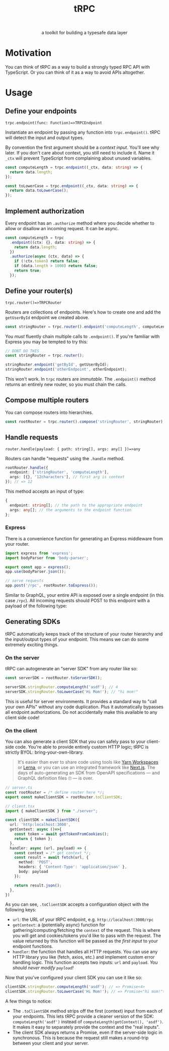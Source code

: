 <div align="center">
  <h1 align="center">tRPC</h1>
  <br/>
  <p>a toolkit for building a typesafe data layer</p>
</div>

# Motivation

You can think of tRPC as a way to build a strongly typed RPC API with TypeScript. Or you can think of it as a way to avoid APIs altogether.

# Usage

## Define your endpoints

`trpc.endpoint(func: Function)=>TRPCEndpoint`

Instantiate an endpoint by passing any function into `trpc.endpoint()`. tRPC will detect the input and output types.

By convention the first argument should be a _context input_. You'll see why later. If you don't care about context, you still need to include it. Name it `_ctx` will prevent TypeScript from complaining about unused variables.

```ts
const computeLength = trpc.endpoint((_ctx, data: string) => {
  return data.length;
});

const toLowerCase = trpc.endpoint((_ctx, data: string) => {
  return data.toLowerCase();
});
```

## Implement authorization

Every endpoint has an `.authorize` method where you decide whether to allow or disallow an incoming request. It can be async.

```ts
const computeLength = trpc
  .endpoint((ctx: {}, data: string) => {
    return data.length;
  })
  .authorize(async (ctx, data) => {
    if (!ctx.token) return false;
    if (data.length > 1000) return false;
    return true;
  });
```

## Define your router(s)

`trpc.router()=>TRPCRouter`

Routers are collections of endpoints. Here's how to create one and add the `getUserById` endpoint we created above.

```ts
const stringRouter = trpc.router().endpoint('computeLength', computeLength).endpoint('toLowerCase', toLowerCase);
```

You _must_ fluently chain multiple calls to `.endpoint()`. If you're familiar with Express you may be tempted to try this:

```ts
// DONT DO THIS
const stringRouter = trpc.router();

stringRouter.endpoint('getById', getUserById);
stringRouter.endpoint('otherEndpoint', otherEndpoint);
```

This won't work. In `trpc` routers are _immutable_. The `.endpoint()` method returns an entirely new router, so you must chain the calls.

## Compose multiple routers

You can compose routers into hierarchies.

```ts
const rootRouter = trpc.router().compose('stringRouter', stringRouter);
```

## Handle requests

`router.handle(payload: { path: string[], args: any[] })=>any`

Routers can handle "requests" using the `.handle` method.

```ts
rootRouter.handle({
  endpoint: ['stringRouter', 'computeLength'],
  args: [{}, '12characters'], // first arg is context
}); // => 12
```

This method accepts an input of type:

```ts
{
  endpoint: string[]; // the path to the appropriate endpoint
  args: any[]; // the arguments to the endpoint function
};
```

### Express

There is a convenience function for generating an Express middleware from your router.

```ts
import express from 'express';
import bodyParser from 'body-parser';

export const app = express();
app.use(bodyParser.json());

// serve requests
app.post('/rpc', rootRouter.toExpress());
```

Similar to GraphQL, your entire API is exposed over a single endpoint (in this case `/rpc`). All incoming requests should POST to this endpoint with a payload of the following type:

## Generating SDKs

tRPC automatically keeps track of the structure of your router hierarchy and the input/output types of your endpoint. This means we can do some extremely exciting things.

### On the server

tRPC can autogenerate an "server SDK" from any router like so:

```ts
const serverSDK = rootRouter.toServerSDK();

serverSDK.stringRouter.computeLength('asdf'); // 4
serverSDK.stringRouter.toLowerCase('Hi Mom!'); // "hi mom!"
```

This is useful for server environments. It provides a standard way to "call your own APIs" without any code duplication. Plus it automatically bypasses all endpoint authorizations. Do not accidentally make this available to any client side code!

### On the client

You can also generate a client SDK that you can safely pass to your client-side code. You're able to provide entirely custom HTTP logic; tRPC is strictly BYOL: bring-your-own-library.

> It's easier than ever to share code using tools like [Yarn Workspaces](https://classic.yarnpkg.com/en/docs/workspaces/) or [Lerna](https://github.com/lerna/lerna), or you can use an integrated framework like [Next.js](https://nextjs.org/). The days of auto-generating an SDK from OpenAPI specifications — and GraphQL definition files 🙄 — is over.

```ts
// server.ts
const rootRouter = /* define router here */;
export const makeClientSDK = rootRouter.toClientSDK;

// client.tsx
import { makeClientSDK } from "./server";

const clientSDK = makeClientSDK({
  url: 'http:localhost:3000',
  getContext: async ()=>{
    const token = await getTokenFromCookies();
    return { token };
  },
  handler: async (url, payload) => {
    const context = /* get context */;
    const result = await fetch(url, {
      method: 'POST',
      headers: { 'Content-Type': 'application/json' },
      body: payload
    });

    return result.json();
  },
})
```

As you can see, `.toClientSDK` accepts a configuration object with the following keys:

- `url`: the URL of your tRPC endpoint, e.g. `http://localhost:3000/rpc`
- `getContext`: a (potentially async) function for gathering/computing/fetching the `context` of the request. This is where you will get and cookies/tokens you'd like to pass with the request. The value returned by this function will be passed as the _first input_ to your endpoint functions.
- `handler`: the function that handles all HTTP requests. You can use any HTTP library you like (fetch, axios, etc.) and implement custom error handling logic. This function accepts two inputs: `url` and `payload`. _You should never modify `payload`!_

Now that you've configured your client SDK you can use it like so:

```ts
clientSDK.stringRouter.computeLength('asdf'); // => Promise<4>
clientSDK.stringRouter.toLowerCase('Hi Mom!'); // => Promise<"hi mom!">
```

A few things to notice:

- The `.toClientSDK` method strips off the first (context) input from each of your endpoints. This lets tRPC provide a cleaner version of the SDK: `computeLength('asdf')` instead of `computeLength(getContext(), 'asdf')`. It makes it easy to separately provide the context and the "real inputs".
- The client SDK always returns a Promise, even if the server-side logic in synchronous. This is because the request still makes a round-trip between your client and your server.
